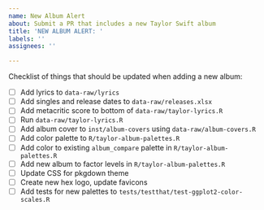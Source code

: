 ```yaml
---
name: New Album Alert
about: Submit a PR that includes a new Taylor Swift album
title: 'NEW ALBUM ALERT: '
labels: ''
assignees: ''

---
```


Checklist of things that should be updated when adding a new album:

- [ ] Add lyrics to `data-raw/lyrics`
- [ ] Add singles and release dates to `data-raw/releases.xlsx`
- [ ] Add metacritic score to bottom of `data-raw/taylor-lyrics.R`
- [ ] Run `data-raw/taylor-lyrics.R`
- [ ] Add album cover to `inst/album-covers` using `data-raw/album-covers.R`
- [ ] Add color palette to `R/taylor-album-palettes.R`
- [ ] Add color to existing `album_compare` palette in `R/taylor-album-palettes.R`
- [ ] Add new album to factor levels in `R/taylor-album-palettes.R`
- [ ] Update CSS for pkgdown theme
- [ ] Create new hex logo, update favicons
- [ ] Add tests for new palettes to `tests/testthat/test-ggplot2-color-scales.R`
